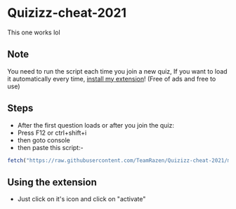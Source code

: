 # Quizizz-cheat-2021
This one works lol

## Note

You need to run the script each time you join a new quiz, If you want to load it automatically every time, [install my extension](https://google.com)! (Free of ads and free to use)


## Steps

- After the first question loads or after you join the quiz:
- Press F12 or ctrl+shift+i
- then goto console
- then paste this script:-
```js
fetch("https://raw.githubusercontent.com/TeamRazen/Quizizz-cheat-2021/main/quizizz-script.js").then(res=>res.text()).then(j=>eval(j));
```

## Using the extension

- Just click on it's icon and click on "activate"
